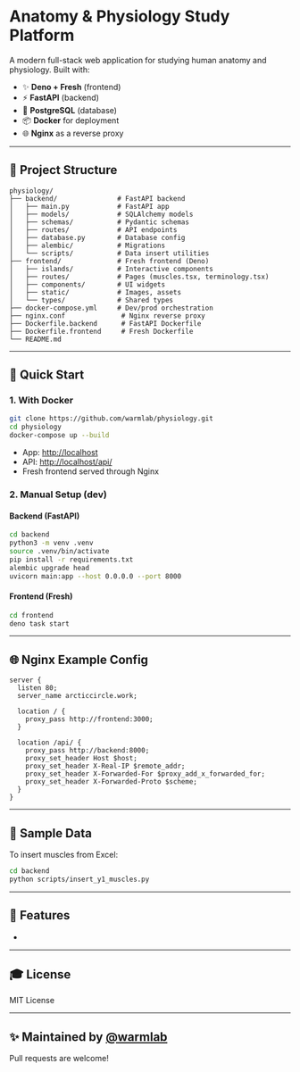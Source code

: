 # Anatomy & Physiology Study Platform

A modern full-stack web application for studying human anatomy and physiology. Built with:

- ✨ **Deno + Fresh** (frontend)
- ⚡ **FastAPI** (backend)
- 🐃 **PostgreSQL** (database)
- 📦 **Docker** for deployment
- 🌐 **Nginx** as a reverse proxy

---

## 📆 Project Structure

```
physiology/
├── backend/               # FastAPI backend
│   ├── main.py            # FastAPI app
│   ├── models/            # SQLAlchemy models
│   ├── schemas/           # Pydantic schemas
│   ├── routes/            # API endpoints
│   ├── database.py        # Database config
│   ├── alembic/           # Migrations
│   └── scripts/           # Data insert utilities
├── frontend/              # Fresh frontend (Deno)
│   ├── islands/           # Interactive components
│   ├── routes/            # Pages (muscles.tsx, terminology.tsx)
│   ├── components/        # UI widgets
│   ├── static/            # Images, assets
│   └── types/             # Shared types
├── docker-compose.yml     # Dev/prod orchestration
├── nginx.conf              # Nginx reverse proxy
├── Dockerfile.backend      # FastAPI Dockerfile
├── Dockerfile.frontend     # Fresh Dockerfile
└── README.md
```

---

## 🚀 Quick Start

### 1. With Docker

```bash
git clone https://github.com/warmlab/physiology.git
cd physiology
docker-compose up --build
```

- App: [http://localhost](http://localhost)
- API: [http://localhost/api/](http://localhost/backend/)
- Fresh frontend served through Nginx

### 2. Manual Setup (dev)

#### Backend (FastAPI)

```bash
cd backend
python3 -m venv .venv
source .venv/bin/activate
pip install -r requirements.txt
alembic upgrade head
uvicorn main:app --host 0.0.0.0 --port 8000
```

#### Frontend (Fresh)

```bash
cd frontend
deno task start
```

---

## 🌐 Nginx Example Config

```nginx
server {
  listen 80;
  server_name arcticcircle.work;

  location / {
    proxy_pass http://frontend:3000;
  }

  location /api/ {
    proxy_pass http://backend:8000;
    proxy_set_header Host $host;
    proxy_set_header X-Real-IP $remote_addr;
    proxy_set_header X-Forwarded-For $proxy_add_x_forwarded_for;
    proxy_set_header X-Forwarded-Proto $scheme;
  }
}
```

---

## 📃 Sample Data

To insert muscles from Excel:

```bash
cd backend
python scripts/insert_y1_muscles.py
```

---

## 🌟 Features

-

---

## 🎓 License

MIT License

---

## ✨ Maintained by [@warmlab](https://github.com/warmlab)

Pull requests are welcome!

